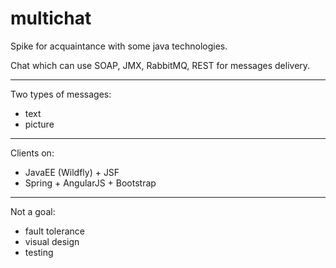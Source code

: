 # multichat
Spike for acquaintance with some java technologies.

Chat which can use SOAP, JMX, RabbitMQ, REST for messages delivery.

---

Two types of messages: 
- text
- picture

---

Clients on:
- JavaEE (Wildfly) + JSF 
- Spring + AngularJS + Bootstrap
 
---

Not a goal:
- fault tolerance
- visual design
- testing
